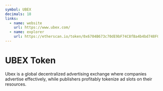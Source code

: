 ```yaml
---
symbol: UBEX
decimals: 18
links:
  - name: website
    url: https://www.ubex.com/
  - name: explorer
    url: https://etherscan.io/token/0x6704B673c70dE9bF74C8fBa4b4bd748F0e2190E1
---
```


# UBEX Token

Ubex is a global decentralized advertising exchange where companies advertise effectively, while publishers profitably tokenize ad slots on their resources.
